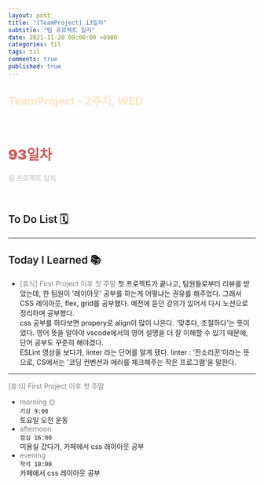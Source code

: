 ```yaml
---
layout: post
title: "[TeamProject] 13일차"
subtitle: "팀 프로젝트 일지"
date: 2021-11-20 09:00:00 +0900
categories: til
tags: til
comments: true
published: true
---
```


## <span style="color:Bisque;font-size: 22px">TeamProject - 2주차, WED</span>

<br />

# **<span style="font-weight:900;color:indianred">93일차</span>**

**<span style="color:lightgray">팀 프로젝트 일지</span>**

<br />

## <span style="font-weight:600">To Do List</span> 🗓

---

## <span style="font-weight:600">Today I Learned</span> 📚

- <span style="color:gray">[휴식] First Project 이후 첫 주말 </span>
  첫 프로젝트가 끝나고, 팀원들로부터 리뷰를 받았는데, 한 팀원이 '레이아웃' 공부를 하는게 어떻냐는 권유를 해주었다. 그래서 CSS 레이아웃, flex, grid를 공부했다. 예전에 듣던 강의가 있어서 다시 노션으로 정리하며 공부했다. 
  <br>
  css 공부를 하다보면 propery로 align이 많이 나온다. '맞추다, 조절하다'는 뜻이었다. 영어 뜻을 알아야 vscode에서의 영어 설명을 더 잘 이해할 수 있기 때문에, 단어 공부도 꾸준히 해야겠다.
  <br>
  ESLint 영상을 보다가, linter 라는 단어를 알게 됐다. linter : '잔소리꾼'이라는 뜻으로, CS에서는 '코딩 컨벤션과 에러를 체크해주는 작은 프로그램'을 말한다.
---

<span style="color:gray">[휴식] First Project 이후 첫 주말 </span>

- <span style="color:gray">morning 🌞</span> <br>
  `기상 9:00` <br>
  토요일 오전 운동
- <span style="color:gray">afternoon</span> <br>
  `점심 16:00`<br>
  미용실 갔다가, 카페에서 css 레이아웃 공부
- <span style="color:gray">evening</span> <br>
  `착석 18:00`<br>
  카페에서 css 레이아웃 공부
